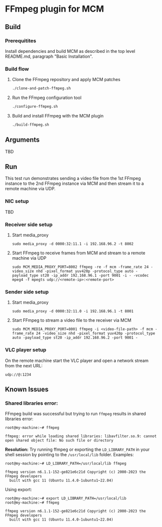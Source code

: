 # FFmpeg plugin for MCM

## Build

### Prerequitites
Install dependencies and build MCM as described in the top level README.md, paragraph "Basic Installation".

### Build flow

1. Clone the FFmpeg repository and apply MCM patches
   ```bash
   ./clone-and-patch-ffmpeg.sh
   ```

1. Run the FFmpeg configuration tool
   ```bash
   ./configure-ffmpeg.sh
   ```

1. Build and install FFmpeg with the MCM plugin
   ```bash
   ./build-ffmpeg.sh
   ```

## Arguments
TBD

## Run

This test run demonstrates sending a video file from the 1st FFmpeg instance to the 2nd FFmpeg instance via MCM and then stream it to a remote machine via UDP.

### NIC setup
TBD

### Receiver side setup
1. Start media_proxy
   ```
   sudo media_proxy -d 0000:32:11.1 -i 192.168.96.2 -t 8002
   ```
1. Start FFmpeg to receive frames from MCM and stream to a remote machine via UDP
   ```
   sudo MCM_MEDIA_PROXY_PORT=8002 ffmpeg -re -f mcm -frame_rate 24 -video_size nhd -pixel_format yuv420p -protocol_type auto -payload_type st20 -ip_addr 192.168.96.1 -port 9001 -i - -vcodec mpeg4 -f mpegts udp://<remote-ip>:<remote-port>
   ```

### Sender side setup
1. Start media_proxy
   ```
   sudo media_proxy -d 0000:32:11.0 -i 192.168.96.1 -t 8001
   ```
1. Start FFmpeg to stream a video file to the receiver via MCM
   ```
   sudo MCM_MEDIA_PROXY_PORT=8001 ffmpeg -i <video-file-path> -f mcm -frame_rate 24 -video_size nhd -pixel_format yuv420p -protocol_type auto -payload_type st20 -ip_addr 192.168.96.2 -port 9001 -
   ```

### VLC player setup
On the remote machine start the VLC player and open a network stream from the next URL:
```
udp://@:1234
```

## Known Issues

### Shared libraries error:
FFmpeg build was successful but trying to run `ffmpeg` results in shared libraries error:
```
root@my-machine:~# ffmpeg

ffmpeg: error while loading shared libraries: libavfilter.so.9: cannot open shared object file: No such file or directory
```

**Resolution:**
Try running ffmpeg or exporting the `LD_LIBRARY_PATH` in your shell session by pointing to the `/usr/local/lib` folder. Examples:
```
root@my-machine:~# LD_LIBRARY_PATH=/usr/local/lib ffmpeg

ffmpeg version n6.1.1-152-ge821e6c21d Copyright (c) 2000-2023 the FFmpeg developers
  built with gcc 11 (Ubuntu 11.4.0-1ubuntu1~22.04)
```
Using export:
```
root@my-machine:~# export LD_LIBRARY_PATH=/usr/local/lib
root@my-machine:~# ffmpeg

ffmpeg version n6.1.1-152-ge821e6c21d Copyright (c) 2000-2023 the FFmpeg developers
  built with gcc 11 (Ubuntu 11.4.0-1ubuntu1~22.04)
```
